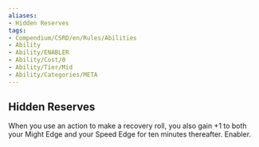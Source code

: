 ```yaml
---
aliases:
- Hidden Reserves
tags:
- Compendium/CSRD/en/Rules/Abilities
- Ability
- Ability/ENABLER
- Ability/Cost/0
- Ability/Tier/Mid
- Ability/Categories/META
---
```


  
## Hidden Reserves  
When you use an action to make a recovery roll, you also gain +1 to both your Might Edge and your Speed Edge for ten minutes thereafter. Enabler. 